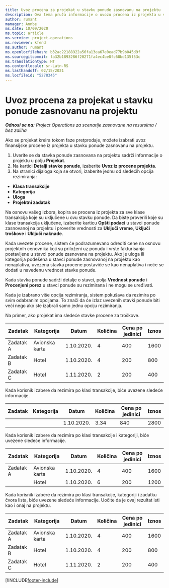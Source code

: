 ```yaml
---
title: Uvoz procena za projekat u stavku ponude zasnovanu na projektu
description: Ova tema pruža informacije o uvozu procena iz projekta u stavku ponude.
author: rumant
manager: Annbe
ms.date: 10/09/2020
ms.topic: article
ms.service: project-operations
ms.reviewer: kfend
ms.author: rumant
ms.openlocfilehash: b32ac22188922a56fa13ea67e0ead77b9b045d9f
ms.sourcegitcommit: fa32b1893286f20271fa4ec4be8fc68bd135f53c
ms.translationtype: HT
ms.contentlocale: sr-Latn-RS
ms.lasthandoff: 02/15/2021
ms.locfileid: "5278345"
---
```

# <a name="import-estimates-for-a-project-to-a-project-based-quote-line"></a>Uvoz procena za projekat u stavku ponude zasnovanu na projektu

_**Odnosi se na:** Project Operations za scenarije zasnovane na resursima / bez zaliha_


Ako se projekat kreira tokom faze pretprodaje, možete izabrati uvoz finansijske procene iz projekta u stavku ponude zasnovanu na projektu.

1. Uverite se da stavka ponude zasnovana na projektu sadrži informacije o projektu u polju **Projekat**.
2. Na kartici **Detalji stavke ponude**, izaberite **Uvoz iz procene projekta**.
3. Na stranici dijaloga koja se otvori, izaberite jednu od sledećih opcija rezimiranja:

  - **Klasa transakcije**
  - **Kategorija**
  - **Uloga** 
  - **Projektni zadatak**

Na osnovu vašeg izbora, kopira se procena iz projekta za sve klase transakcija koje su uključene u ovu stavku ponude. Da biste proverili koje su klase transakcija uključene, izaberite karticu **Opšti podaci** u stavci ponude zasnovanoj na projektu i proverite vrednosti za **Uključi vreme**, **Uključi troškove** i **Uključi naknade**.

Kada uvezete procene, sistem će podrazumevano odrediti cene na osnovu projektnih cenovnika koji su priloženi uz ponudu i vrste fakturisanja postavljene u stavci ponude zasnovane na projektu. Ako je uloga ili kategorija podešena u stavci ponude zasnovanoj na projektu kao nenaplativa, uvezena stavka procene postaviće se kao nenaplativa i neće se dodati u navedenu vrednost stavke ponude.

Kada stavka ponude sadrži detalje o stavci, polja **Vrednost ponude** i **Procenjeni porez** u stavci ponude su rezimirana i ne mogu se uređivati.

Kada je izabrano više opcija rezimiranja, sistem pokušava da rezimira po svim odabranim opcijama. To znači da će izlaz uvezenih stavki ponude biti veći nego ako ste izabrali samo jednu opciju rezimiranja.

Na primer, ako projekat ima sledeće stavke procene za troškove.

| Zadatak | Kategorija | Datum | Količina | Cena po jedinici | Iznos |
| --- | --- | --- | --- | --- | --- |
| Zadatak A | Avionska karta | 1.10.2020. | 4 | 400 | 1600 |
| Zadatak B | Hotel | 1.10.2020. | 4 | 200 | 800 |
| Zadatak C | Hotel | 1.11.2020. | 2 | 200 | 400 |

Kada korisnik izabere da rezimira po klasi transakcije, biće uvezene sledeće informacije.

| Zadatak | Kategorija | Datum | Količina | Cena po jedinici | Iznos |
| --- | --- | --- | --- | --- | --- |
| | | 1.10.2020. | 3.34 | 840 | 2800 |

Kada korisnik izabere da rezimira po klasi transakcije i kategoriji, biće uvezene sledeće informacije.

| Zadatak | Kategorija | Datum | Količina | Cena po jedinici | Iznos |
| --- | --- | --- | --- | --- | --- |
| Zadatak A | Avionska karta | 1.10.2020. | 4 | 400 | 1600 |
| | Hotel | 1.10.2020. | 6 | 200 | 1200 |

Kada korisnik izabere da rezimira po klasi transakcije, kategoriji i zadatku čvora lista, biće uvezene sledeće informacije. Uočite da je ovaj rezultat isti kao i onaj na projektu.

| Zadatak | Kategorija | Datum | Količina | Cena po jedinici | Iznos |
| --- | --- | --- | --- | --- | --- |
| Zadatak A | Avionska karta | 1.10.2020. | 4 | 400 | 1600 |
| Zadatak B | Hotel | 1.10.2020. | 4 | 200 | 800 |
| Zadatak C | Hotel | 1.11.2020. | 2 | 200 | 400 |


[!INCLUDE[footer-include](../includes/footer-banner.md)]